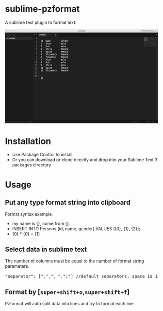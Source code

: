 sublime-pzformat
================

A sublime text plugin to format text.

![alt tag](pzformat_demo.gif)

# Installation
- Use Package Control to install
- Or you can download or clone directly and drop into your Sublime Text 3 packages directory

# Usage
## Put any type format string into clipboard
Format syntax example.
- my name is {}, come from {}.
- INSERT INTO Persons (id, name, gender) VALUES ({0}, {1}, {2});
- {0} * {0} = {1}

## Select data in sublime text
The number of columns must be equal to the number of format string parameters.
<pre>
"separator": [",","，",";"] //default separators. space is implicit included
</pre>

## Format by [<code>super+shift+o</code>,<code>super+shift+f</code>]
Pzformat will auto split data into lines and try to format each line.
